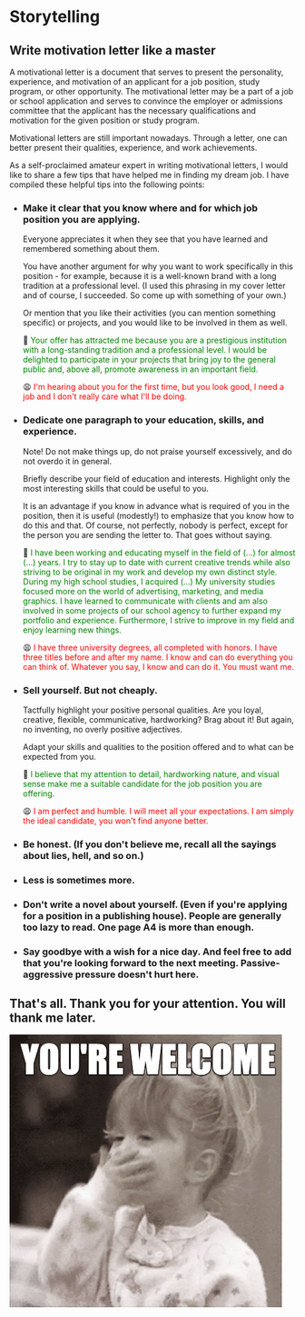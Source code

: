 # Storytelling

## Write motivation letter like a master

A motivational letter is a document that serves to present the personality, experience, and motivation of an applicant for a job position, study program, or other opportunity. The motivational letter may be a part of a job or school application and serves to convince the employer or admissions committee that the applicant has the necessary qualifications and motivation for the given position or study program.

Motivational letters are still important nowadays. Through a letter, one can better present their qualities, experience, and work achievements.

As a self-proclaimed amateur expert in writing motivational letters, I would like to share a few tips that have helped me in finding my dream job. 
I have compiled these helpful tips into the following points:

- ### Make it clear that you know where and for which job position you are applying.
    Everyone appreciates it when they see that you have learned and remembered something about them.
    
    You have another argument for why you want to work specifically in this position - for example, because it is a well-known brand with a long tradition 
at a professional level. (I used this phrasing in my cover letter and of course, I succeeded. So come up with something of your own.)
    
   Or mention that you like their activities (you can mention something specific) or projects, and you would like to be involved in them as well.
    
    
    🤗 <font color="#008000">Your offer has attracted me because you are a prestigious institution with a long-standing tradition and a professional level. 
        I would be delighted to participate in your projects that bring joy to the general public and, above all, promote awareness in an important field.</font>
    
    😩 <font color="FF0000">I'm hearing about you for the first time, but you look good, I need a job and I don't really care what I'll be doing.</font>

- ### Dedicate one paragraph to your education, skills, and experience.

    Note! Do not make things up, do not praise yourself excessively, and do not overdo it in general. 
    
    Briefly describe your field of education and interests. Highlight only the most interesting skills that could be useful to you.
    
    It is an advantage if you know in advance what is required of you in the position, then it is useful (modestly!) to emphasize that you know how to do this and  that. Of course, not perfectly, nobody is perfect, except for the person you are sending the letter to. That goes without saying.
    
    🤗 <font color="#008000">I have been working and educating myself in the field of (…) for almost (…) years. I try to stay up to date with current creative trends while also striving to be original in my work and develop my own distinct style. During my high school studies, I acquired (…) My university studies focused more on the world of advertising, marketing, and media graphics. I have learned to communicate with clients and am also involved in some projects of our school agency to further expand my portfolio and experience. Furthermore, I strive to improve in my field and enjoy learning new things.</font>
    
    😩 <font color="FF0000">I have three university degrees, all completed with honors. I have three titles before and after my name. I know and can do everything you can think of. Whatever you say, I know and can do it. You must want me.</font>
    
 - ### Sell yourself. But not cheaply.

    Tactfully highlight your positive personal qualities. Are you loyal, creative, flexible, communicative, hardworking? Brag about it! But again, no inventing, no overly positive adjectives.

    Adapt your skills and qualities to the position offered and to what can be expected from you.
    
     🤗 <font color="#008000">I believe that my attention to detail, hardworking nature, and visual sense make me a suitable candidate for the job position you are offering.</font>
     
     😩 <font color="FF0000">I am perfect and humble. I will meet all your expectations. I am simply the ideal candidate, you won't find anyone better.</font>
     
 - ### Be honest. (If you don't believe me, recall all the sayings about lies, hell, and so on.)
 - ### Less is sometimes more.
 - ### Don't write a novel about yourself. (Even if you're applying for a position in a publishing house). People are generally too lazy to read. One page A4 is more than enough.
 - ### Say goodbye with a wish for a nice day. And feel free to add that you're looking forward to the next meeting. Passive-aggressive pressure doesn't  hurt here.

## That's all. Thank you for your attention. You will thank me later.

![giphy](thanks.gif)
